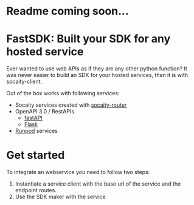 
# Readme coming soon...


# FastSDK: Built your SDK for any hosted service

Ever wanted to use web APIs as if they are any other python function?
It was never easier to build an SDK for your hosted services, than it is with socaity-client.

Out of the box works with following services:
- Socaity services created with [socaity-router](https://github.com/SocAIty/socaity-router) 
- OpenAPI 3.0 / RestAPIs
  - [fastAPI](https://github.com/tiangolo/fastapi)
  - [Flask](https://flask.palletsprojects.com/en/2.0.x/)
- [Runpod](https://github.com/runpod/runpod-python) services


# Get started

To integrate an webservice you need to follow two steps:
1. Instantiate a service client with the base url of the service and the endpoint routes.
2. Use the SDK maker with the service
